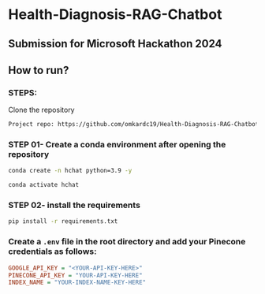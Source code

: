 # Health-Diagnosis-RAG-Chatbot
## Submission for Microsoft Hackathon 2024

## How to run?
### STEPS:

Clone the repository

```bash
Project repo: https://github.com/omkardc19/Health-Diagnosis-RAG-Chatbot.git
```

### STEP 01- Create a conda environment after opening the repository

```bash
conda create -n hchat python=3.9 -y
```

```bash
conda activate hchat
```

### STEP 02- install the requirements
```bash
pip install -r requirements.txt
```


### Create a `.env` file in the root directory and add your Pinecone credentials as follows:

```ini
GOOGLE_API_KEY = "<YOUR-API-KEY-HERE>" 
PINECONE_API_KEY = "YOUR-API-KEY-HERE"
INDEX_NAME = "YOUR-INDEX-NAME-KEY-HERE"
```
